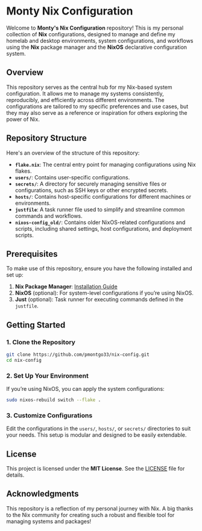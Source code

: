 # Monty Nix Configuration

Welcome to **Monty's Nix Configuration** repository! This is my personal collection of **Nix** configurations, designed to manage and define my homelab and desktop environments, system configurations, and workflows using the **Nix** package manager and the **NixOS** declarative configuration system.

## Overview

This repository serves as the central hub for my Nix-based system configuration. It allows me to manage my systems consistently, reproducibly, and efficiently across different environments. The configurations are tailored to my specific preferences and use cases, but they may also serve as a reference or inspiration for others exploring the power of Nix.

## Repository Structure

Here's an overview of the structure of this repository:

- **`flake.nix`**: The central entry point for managing configurations using Nix flakes.
- **`users/`**: Contains user-specific configurations.
- **`secrets/`**: A directory for securely managing sensitive files or configurations, such as SSH keys or other encrypted secrets.
- **`hosts/`**: Contains host-specific configurations for different machines or environments.
- **`justfile`**: A task runner file used to simplify and streamline common commands and workflows.
- **`nixos-config_old/`**: Contains older NixOS-related configurations and scripts, including shared settings, host configurations, and deployment scripts.

## Prerequisites

To make use of this repository, ensure you have the following installed and set up:

1. **Nix Package Manager**: [Installation Guide](https://nixos.org/download.html)
2. **NixOS** (optional): For system-level configurations if you’re using NixOS.
3. **Just** (optional): Task runner for executing commands defined in the `justfile`.

## Getting Started

### 1. Clone the Repository
```bash
git clone https://github.com/pmontgo33/nix-config.git
cd nix-config
```

### 2. Set Up Your Environment
If you’re using NixOS, you can apply the system configurations:
```bash
sudo nixos-rebuild switch --flake .
```

### 3. Customize Configurations
Edit the configurations in the `users/`, `hosts/`, or `secrets/` directories to suit your needs. This setup is modular and designed to be easily extendable.

## License

This project is licensed under the **MIT License**. See the [LICENSE](LICENSE) file for details.

## Acknowledgments

This repository is a reflection of my personal journey with Nix. A big thanks to the Nix community for creating such a robust and flexible tool for managing systems and packages!
